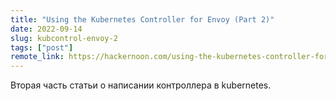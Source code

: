 ```yaml
---
title: "Using the Kubernetes Controller for Envoy (Part 2)"
date: 2022-09-14
slug: kubcontrol-envoy-2
tags: ["post"]
remote_link: https://hackernoon.com/using-the-kubernetes-controller-for-envoy-part-2
---
```


Вторая часть статьи о написании контроллера в kubernetes.

